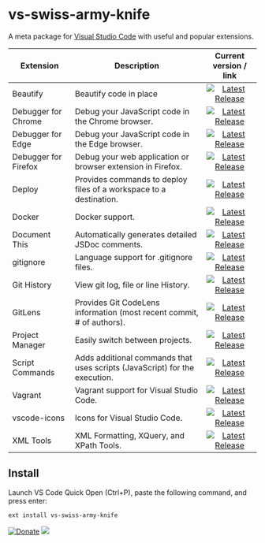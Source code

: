 # vs-swiss-army-knife

A meta package for [Visual Studio Code](https://code.visualstudio.com/) with useful and popular extensions.

| Extension | Description | Current version / link |
| ---- | --------- |:---------:|
| Beautify | Beautify code in place | [![Latest Release](https://vsmarketplacebadge.apphb.com/version-short/HookyQR.beautify.svg)](https://marketplace.visualstudio.com/items?itemName=HookyQR.beautify) |
| Debugger for Chrome | Debug your JavaScript code in the Chrome browser. | [![Latest Release](https://vsmarketplacebadge.apphb.com/version-short/msjsdiag.debugger-for-chrome.svg)](https://marketplace.visualstudio.com/items?itemName=msjsdiag.debugger-for-chrome) |
| Debugger for Edge | Debug your JavaScript code in the Edge browser. | [![Latest Release](https://vsmarketplacebadge.apphb.com/version-short/msjsdiag.debugger-for-edge.svg)](https://marketplace.visualstudio.com/items?itemName=msjsdiag.debugger-for-edge) |
| Debugger for Firefox | Debug your web application or browser extension in Firefox. | [![Latest Release](https://vsmarketplacebadge.apphb.com/version-short/hbenl.vscode-firefox-debug.svg)](https://marketplace.visualstudio.com/items?itemName=hbenl.vscode-firefox-debug) |
| Deploy | Provides commands to deploy files of a workspace to a destination. | [![Latest Release](https://vsmarketplacebadge.apphb.com/version-short/mkloubert.vs-deploy.svg)](https://marketplace.visualstudio.com/items?itemName=mkloubert.vs-deploy) |
| Docker | Docker support. | [![Latest Release](https://vsmarketplacebadge.apphb.com/version-short/PeterJausovec.vscode-docker.svg)](https://marketplace.visualstudio.com/items?itemName=PeterJausovec.vscode-docker) |
| Document This | Automatically generates detailed JSDoc comments. | [![Latest Release](https://vsmarketplacebadge.apphb.com/version-short/joelday.docthis.svg)](https://marketplace.visualstudio.com/items?itemName=joelday.docthis) |
| gitignore | Language support for .gitignore files. | [![Latest Release](https://vsmarketplacebadge.apphb.com/version-short/codezombiech.gitignore.svg)](https://marketplace.visualstudio.com/items?itemName=codezombiech.gitignore) |
| Git History | View git log, file or line History. | [![Latest Release](https://vsmarketplacebadge.apphb.com/version-short/donjayamanne.githistory.svg)](https://marketplace.visualstudio.com/items?itemName=donjayamanne.githistory) |
| GitLens | Provides Git CodeLens information (most recent commit, # of authors). | [![Latest Release](https://vsmarketplacebadge.apphb.com/version-short/eamodio.gitlens.svg)](https://marketplace.visualstudio.com/items?itemName=eamodio.gitlens) |
| Project Manager | Easily switch between projects. | [![Latest Release](https://vsmarketplacebadge.apphb.com/version-short/alefragnani.project-manager.svg)](https://marketplace.visualstudio.com/items?itemName=alefragnani.project-manager) |
| Script Commands | Adds additional commands that uses scripts (JavaScript) for the execution. | [![Latest Release](https://vsmarketplacebadge.apphb.com/version-short/mkloubert.vs-script-commands.svg)](https://marketplace.visualstudio.com/items?itemName=mkloubert.vs-script-commands) |
| Vagrant | Vagrant support for Visual Studio Code. | [![Latest Release](https://vsmarketplacebadge.apphb.com/version-short/bbenoist.vagrant.svg)](https://marketplace.visualstudio.com/items?itemName=bbenoist.vagrant) |
| vscode-icons | Icons for Visual Studio Code. | [![Latest Release](https://vsmarketplacebadge.apphb.com/version-short/robertohuertasm.vscode-icons.svg)](https://marketplace.visualstudio.com/items?itemName=robertohuertasm.vscode-icons) |
| XML Tools | XML Formatting, XQuery, and XPath Tools. | [![Latest Release](https://vsmarketplacebadge.apphb.com/version-short/DotJoshJohnson.xml.svg)](https://marketplace.visualstudio.com/items?itemName=DotJoshJohnson.xml) |

## Install

Launch VS Code Quick Open (Ctrl+P), paste the following command, and press enter:

```bash
ext install vs-swiss-army-knife
```

[![Donate](https://img.shields.io/badge/Donate-PayPal-green.svg)](https://www.paypal.com/cgi-bin/webscr?cmd=_s-xclick&hosted_button_id=ZXG84G5LUA7W8)
[![](https://api.flattr.com/button/flattr-badge-large.png)](https://flattr.com/submit/auto?fid=o62pkd&url=https%3A%2F%2Fgithub.com%2Fmkloubert%2Fvs-swiss-army-knife)
